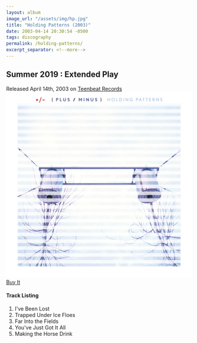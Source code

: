 ```yaml
---
layout: album
image_url: "/assets/img/hp.jpg"
title: "Holding Patterns (2003)"
date: 2003-04-14 20:30:54 -0500
tags: discography
permalink: /holding-patterns/
excerpt_separator: <!--more-->
---
```


<!--more-->

## Summer 2019 : Extended Play

<div id="release-info">
    Released April 14th, 2003 on <a href="https://www.teenbeatrecords.com/items/343.html">Teenbeat Records</a>
</div>

<div id="container">
    <div id="artwork">
        <a href="/assets/img/hp.jpg" alt="Full res version"><img src="/assets/img/hp.jpg"/></a>
        <div id="buy-album-btn">
            <div class="button-sm">
                <a href="/store/#holding-patterns">Buy It</a>
            </div>
        </div>
    </div>
    <div id="tracklist">
        <h4>Track Listing</h4>
        <ol>
            <li>I've Been Lost</li>
            <li>Trapped Under Ice Floes</li>
            <li>Far Into the Fields</li>
            <li>You've Just Got It All</li>
            <li>Making the Horse Drink</li>
        </ol>
    </div>
</div>
